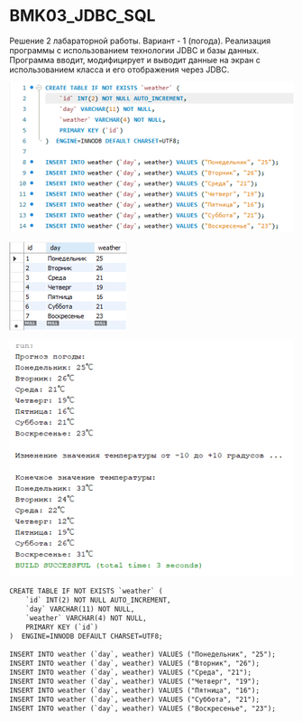 # BMK03_JDBC_SQL

Решение 2 лабараторной работы.
Вариант - 1 (погода).
Реализация программы с использованием технологии JDBC и базы данных. Программа вводит, модифицирует и выводит данные на экран с использованием класса и его отображения через JDBC.

![screenshot](Screenshot_1.PNG)

![screenshot](Screenshot_2.PNG)

![screenshot](Screenshot_3.PNG)

```
CREATE TABLE IF NOT EXISTS `weather` (
    `id` INT(2) NOT NULL AUTO_INCREMENT,
    `day` VARCHAR(11) NOT NULL,
    `weather` VARCHAR(4) NOT NULL,
    PRIMARY KEY (`id`)
)  ENGINE=INNODB DEFAULT CHARSET=UTF8;

INSERT INTO weather (`day`, weather) VALUES ("Понедельник", "25");
INSERT INTO weather (`day`, weather) VALUES ("Вторник", "26");
INSERT INTO weather (`day`, weather) VALUES ("Среда", "21");
INSERT INTO weather (`day`, weather) VALUES ("Четверг", "19");
INSERT INTO weather (`day`, weather) VALUES ("Пятница", "16");
INSERT INTO weather (`day`, weather) VALUES ("Суббота", "21");
INSERT INTO weather (`day`, weather) VALUES ("Воскресенье", "23");
```
